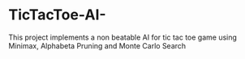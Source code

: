 # TicTacToe-AI-
This project implements a non beatable AI for tic tac toe game using Minimax, Alphabeta Pruning and Monte Carlo Search
